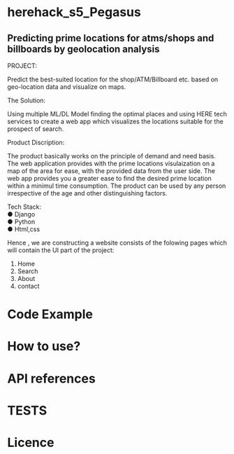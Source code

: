 # herehack_s5_Pegasus
## Predicting prime locations for atms/shops and billboards by geolocation analysis


PROJECT:

Predict the best-suited location for the shop/ATM/Billboard etc. based on geo-location data and visualize on maps.

The Solution:

Using multiple ML/DL Model finding the optimal places and using HERE tech services to create a web app which visualizes the locations suitable
for the prospect of search.

Product Discription:

The product basically works on the principle of demand and need basis. The web application provides with the prime locations visulaization on a map of the area for ease, with the provided data from the user side. The web app provides you a greater ease to find the desired prime location within a minimul time consumption. The product can be used by any person irrespective of the age and other distinguishing factors.

Tech Stack:  
        ● Django      
        ● Python       
        ● Html,css  
        
Hence , we are constructing a website consists of the folowing pages which will contain the UI part of the project: 
1) Home 
2) Search 
3) About 
4) contact

# Code Example
# How to use?
# API references
# TESTS
# Licence
